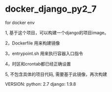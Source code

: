 # docker_django_py2_7
for docker  env

1, 基于这个项目，可以构建一个django的项目image。

2，Dockerfile 用来构建镜像

3，entrypoint.sh 用来执行容器入口指令

4，时区和crontab都已经正确设置

5, 不包含具体的项目代码, 需要基于此镜像，再次构建

VERSION:
python: 2.7
django: 1.9.8
